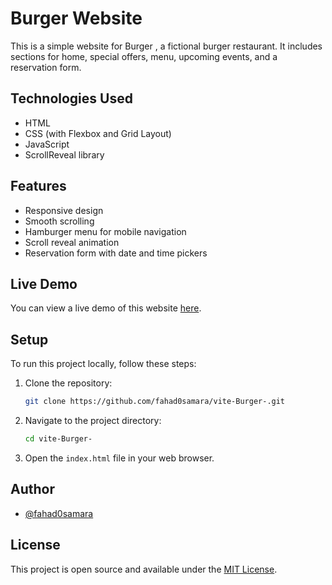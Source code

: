 
# Burger  Website

This is a simple website for Burger , a fictional burger restaurant. It includes sections for home, special offers, menu, upcoming events, and a reservation form.

## Technologies Used

- HTML
- CSS (with Flexbox and Grid Layout)
- JavaScript
- ScrollReveal library

## Features

- Responsive design
- Smooth scrolling
- Hamburger menu for mobile navigation
- Scroll reveal animation
- Reservation form with date and time pickers

## Live Demo

You can view a live demo of this website [here](https://fahad0samara.github.io/vite-Burger-/).

## Setup

To run this project locally, follow these steps:

1. Clone the repository:

   ```bash
   git clone https://github.com/fahad0samara/vite-Burger-.git
   ```

2. Navigate to the project directory:

   ```bash
   cd vite-Burger-
   ```

3. Open the `index.html` file in your web browser.

## Author

- [@fahad0samara](https://github.com/fahad0samara)

## License

This project is open source and available under the [MIT License](https://github.com/fahad0samara/vite-Burger-/blob/main/LICENSE).


